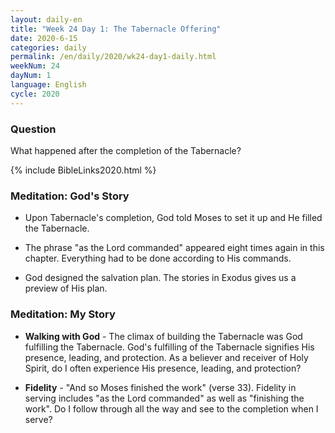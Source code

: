 ```yaml
---
layout: daily-en
title: "Week 24 Day 1: The Tabernacle Offering"
date: 2020-6-15 
categories: daily
permalink: /en/daily/2020/wk24-day1-daily.html
weekNum: 24
dayNum: 1
language: English
cycle: 2020
---
```

### Question     
What happened after the completion of the Tabernacle?

{% include BibleLinks2020.html %} 

### Meditation: God's Story   
+ Upon Tabernacle's completion, God told Moses to set it up and He filled the Tabernacle. 

+ The phrase "as the Lord commanded" appeared eight times again in this chapter. Everything had to be done according to His commands. 

+ God designed the salvation plan. The stories in Exodus gives us a preview of His plan. 

### Meditation: My Story   
+ **Walking with God** - The climax of building the Tabernacle was God fulfilling the Tabernacle. God's fulfilling of the Tabernacle signifies His presence, leading, and protection. As a believer and receiver of Holy Spirit, do I often experience His presence, leading, and protection? 

+ **Fidelity** - "And so Moses finished the work" (verse 33). Fidelity in serving includes "as the Lord commanded" as well as "finishing the work". Do I follow through all the way and see to the completion when I serve? 

